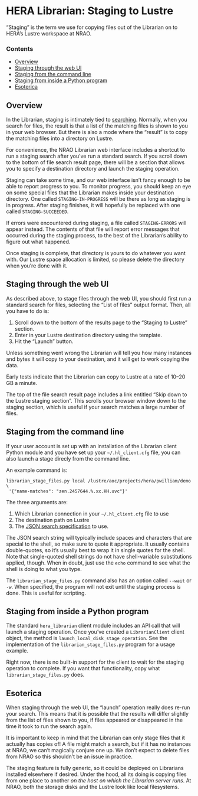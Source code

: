 # HERA Librarian: Staging to Lustre

“Staging” is the term we use for copying files out of the Librarian on to
HERA’s Lustre workspace at NRAO.

### Contents

- [Overview](#overview)
- [Staging through the web UI](#staging-through-the-web-ui)
- [Staging from the command line](#staging-from-the-command-line)
- [Staging from inside a Python program](#staging-from-inside-a-python-program)
- [Esoterica](#esoterica)


## Overview

In the Librarian, staging is intimately tied to [searching](Searching.md).
Normally, when you search for files, the result is that a list of the matching
files is shown to you in your web browser. But there is also a mode where the
“result” is to copy the matching files into a directory on Lustre.

For convenience, the NRAO Librarian web interface includes a shortcut to run a
staging search after you’ve run a standard search. If you scroll down to the
bottom of file search result page, there will be a section that allows you to
specify a destination directory and launch the staging operation.

Staging can take some time, and our web interface isn’t fancy enough to be
able to report progress to you. To monitor progress, you should keep an eye on
some special files that the Librarian makes inside your destination directory.
One called `STAGING-IN-PROGRESS` will be there as long as staging is in
progress. After staging finishes, it will hopefully be replaced with one
called `STAGING-SUCCEEDED`.

If errors were encountered during staging, a file called `STAGING-ERRORS` will
appear instead. The contents of that file will report error messages that
occurred during the staging process, to the best of the Librarian’s ability to
figure out what happened.

Once staging is complete, that directory is yours to do whatever you want
with. Our Lustre space allocation is limited, so please delete the directory
when you’re done with it.


## Staging through the web UI

As described above, to stage files through the web UI, you should first run a
standard search for files, selecting the “List of files” output format. Then,
all you have to do is:

1. Scroll down to the bottom of the results page to the “Staging to Lustre”
   section.
2. Enter in your Lustre destination directory using the template.
3. Hit the “Launch” button.

Unless something went wrong the Librarian will tell you how many instances and
bytes it will copy to your destination, and it will get to work copying the
data.

Early tests indicate that the Librarian can copy to Lustre at a rate of 10–20
GB a minute.

The top of the file search result page includes a link entitled “Skip down to
the Lustre staging section”. This scrolls your browser window down to the
staging section, which is useful if your search matches a large number of
files.


## Staging from the command line

If your user account is set up with an installation of the Librarian client
Python module and you have set up your `~/.hl_client.cfg` file, you can also
launch a stage direcly from the command line.

An example command is:

```
librarian_stage_files.py local /lustre/aoc/projects/hera/pwilliam/demo \
 '{"name-matches": "zen.2457644.%.xx.HH.uvc"}'
```

The three arguments are:

1. Which Librarian connection in your `~/.hl_client.cfg` file to use
2. The destination path on Lustre
3. The [JSON search specification](Searching.md) to use.

The JSON search string will typically include spaces and characters that are
special to the shell, so make sure to quote it appropriate. It usually
contains double-quotes, so it’s usually best to wrap it in single quotes for
the shell. Note that single-quoted shell strings do not have shell-variable
substitutions applied, though. When in doubt, just use the `echo` command to
see what the shell is doing to what you type.

The `librarian_stage_files.py` command also has an option called `--wait` or
`-w`. When specified, the program will not exit until the staging process is
done. This is useful for scripting.


## Staging from inside a Python program

The standard `hera_librarian` client module includes an API call that will
launch a staging operation. Once you’ve created a `LibrarianClient` client
object, the method is `launch_local_disk_stage_operation`. See the
implementation of the `librarian_stage_files.py` program for a usage example.

Right now, there is no built-in support for the client to wait for the staging
operation to complete. If you want that functionality, copy what
`librarian_stage_files.py` does.


## Esoterica

When staging through the web UI, the “launch” operation really does re-run
your search. This means that it is possible that the results will differ
slightly from the list of files shown to you, if files appeared or disappeared
in the time it took to run the search again.

It is important to keep in mind that the Librarian can only stage files that
it actually has copies of! A file might match a search, but if it has no
instances at NRAO, we can’t magically conjure one up. We don’t expect to delete
files from NRAO so this shouldn’t be an issue in practice.

The staging feature is fully generic, so it could be deployed on Librarians
installed elsewhere if desired. Under the hood, all its doing is copying files
from one place to another *on the host on which the Librarian server runs*. At
NRAO, both the storage disks and the Lustre look like local filesystems.
